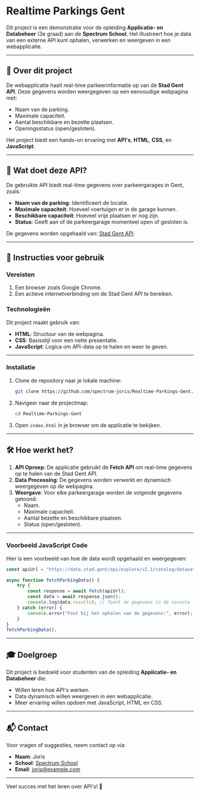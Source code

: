 # Realtime Parkings Gent

Dit project is een demonstratie voor de opleiding **Applicatie- en Databeheer** (3e graad) aan de **Spectrum School**. Het illustreert hoe je data van een externe API kunt ophalen, verwerken en weergeven in een webapplicatie.

---

## 🌟 Over dit project

De webapplicatie haalt real-time parkeerinformatie op van de **Stad Gent API**. Deze gegevens worden weergegeven op een eenvoudige webpagina met:
- Naam van de parking.
- Maximale capaciteit.
- Aantal beschikbare en bezette plaatsen.
- Openingsstatus (open/gesloten).

Het project biedt een hands-on ervaring met **API's**, **HTML**, **CSS**, en **JavaScript**.

---

## 🚗 Wat doet deze API?

De gebruikte API biedt real-time gegevens over parkeergarages in Gent, zoals:
- **Naam van de parking**: Identificeert de locatie.
- **Maximale capaciteit**: Hoeveel voertuigen er in de garage kunnen.
- **Beschikbare capaciteit**: Hoeveel vrije plaatsen er nog zijn.
- **Status**: Geeft aan of de parkeergarage momenteel open of gesloten is.

De gegevens worden opgehaald van:
[Stad Gent API](https://data.stad.gent/api/explore/v2.1/console).

---

## 📖 Instructies voor gebruik

### Vereisten
1. Een browser zoals Google Chrome.
2. Een actieve internetverbinding om de Stad Gent API te bereiken.

### Technologieën
Dit project maakt gebruik van:
- **HTML**: Structuur van de webpagina.
- **CSS**: Basisstijl voor een nette presentatie.
- **JavaScript**: Logica om API-data op te halen en weer te geven.

---

### Installatie
1. Clone de repository naar je lokale machine:
   ```bash
   git clone https://github.com/spectrum-joris/Realtime-Parkings-Gent.git
   ```
2. Navigeer naar de projectmap:
   ```bash
   cd Realtime-Parkings-Gent
   ```
3. Open `index.html` in je browser om de applicatie te bekijken.

---

## 🛠 Hoe werkt het?

1. **API Oproep**:
   De applicatie gebruikt de **Fetch API** om real-time gegevens op te halen van de Stad Gent API.
2. **Data Processing**:
   De gegevens worden verwerkt en dynamisch weergegeven op de webpagina.
3. **Weergave**:
   Voor elke parkeergarage worden de volgende gegevens getoond:
   - Naam.
   - Maximale capaciteit.
   - Aantal bezette en beschikbare plaatsen.
   - Status (open/gesloten).

---

### Voorbeeld JavaScript Code

Hier is een voorbeeld van hoe de data wordt opgehaald en weergegeven:
```javascript
const apiUrl = "https://data.stad.gent/api/explore/v2.1/catalog/datasets/bezetting-parkeergarages-real-time/records?limit=13";

async function fetchParkingData() {
    try {
        const response = await fetch(apiUrl);
        const data = await response.json();
        console.log(data.results); // Toont de gegevens in de console
    } catch (error) {
        console.error("Fout bij het ophalen van de gegevens:", error);
    }
}
fetchParkingData();
```

---

## 🎓 Doelgroep

Dit project is bedoeld voor studenten van de opleiding **Applicatie- en Databeheer** die:
- Willen leren hoe API's werken.
- Data dynamisch willen weergeven in een webapplicatie.
- Meer ervaring willen opdoen met JavaScript, HTML en CSS.

---

## 📬 Contact

Voor vragen of suggesties, neem contact op via:
- **Naam**: Joris
- **School**: [Spectrum School](https://www.spectrumschool.be)
- **Email**: [joris@example.com](mailto:joris@example.com)

---

Veel succes met het leren over API's! 🚀
